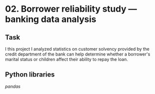 # 02. Borrower reliability study — banking data analysis

## Task

I this project I analyzed statistics on customer solvency provided by the credit department of the bank can help determine whether a borrower's marital status or children affect their ability to repay the loan.

## Python libraries
*pandas*
